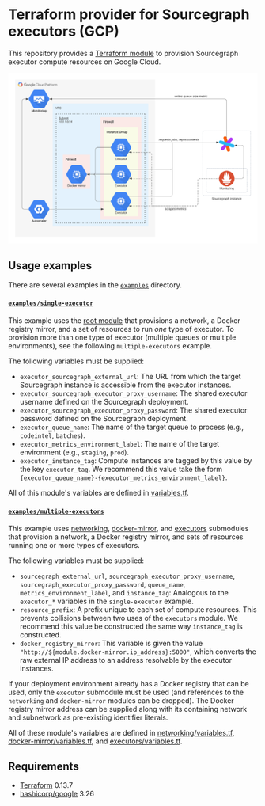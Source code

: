 # Terraform provider for Sourcegraph executors (GCP)

This repository provides a [Terraform module](https://learn.hashicorp.com/tutorials/terraform/module-use?in=terraform/modules) to provision Sourcegraph executor compute resources on Google Cloud.

![Infrastructure overview](./images/infrastructure.png)

## Usage examples

There are several examples in the [`examples`](./examples) directory.

#### [`examples/single-executor`](./examples/single-executor)

This example uses the [root module](https://registry.terraform.io/modules/sourcegraph/executors/google/latest) that provisions a network, a Docker registry mirror, and a set of resources to run _one_ type of executor. To provision more than one type of executor (multiple queues or multiple environments), see the following `multiple-executors` example.

The following variables must be supplied:

- `executor_sourcegraph_external_url`: The URL from which the target Sourcegraph instance is accessible from the executor instances.
- `executor_sourcegraph_executor_proxy_username`: The shared executor username defined on the Sourcegraph deployment.
- `executor_sourcegraph_executor_proxy_password`: The shared executor password defined on the Sourcegraph deployment.
- `executor_queue_name`: The name of the target queue to process (e.g., `codeintel`, `batches`).
- `executor_metrics_environment_label`: The name of the target environment (e.g., `staging`, `prod`).
- `executor_instance_tag`: Compute instances are tagged by this value by the key `executor_tag`. We recommend this value take the form `{executor_queue_name}-{executor_metrics_environment_label}`.

<!-- TODO(efritz) - reference product docs here when they exist -->

All of this module's variables are defined in [variables.tf](./variables.tf).

#### [`examples/multiple-executors`](./examples/multiple-executors)

This example uses [networking](https://registry.terraform.io/modules/sourcegraph/executors/google/latest/submodules/networking), [docker-mirror](https://registry.terraform.io/modules/sourcegraph/executors/google/latest/submodules/docker-mirror), and [executors](https://registry.terraform.io/modules/sourcegraph/executors/google/latest/submodules/executors) submodules that provision a network, a Docker registry mirror, and sets of resources running one or more types of executors.

The following variables must be supplied:

- `sourcegraph_external_url`, `sourcegraph_executor_proxy_username`, `sourcegraph_executor_proxy_password`, `queue_name`, `metrics_environment_label`, and `instance_tag`: Analogous to the `executor_*` variables in the `single-executor` example.
- `resource_prefix`: A prefix unique to each set of compute resources. This prevents collisions between two uses of the `executors` module. We recommend this value be constructed the same way `instance_tag` is constructed.
- `docker_registry_mirror`: This variable is given the value `"http://${module.docker-mirror.ip_address}:5000"`, which converts the raw external IP address to an address resolvable by the executor instances.

If your deployment environment already has a Docker registry that can be used, only the `executor` submodule must be used (and references to the `networking` and `docker-mirror` modules can be dropped). The Docker registry mirror address can be supplied along with its containing network and subnetwork as pre-existing identifier literals.

All of these module's variables are defined in [networking/variables.tf](./variables.tf), [docker-mirror/variables.tf](./docker-mirror/variables.tf), and [executors/variables.tf](./executors/variables.tf).

## Requirements

- [Terraform](https://www.terraform.io/) 0.13.7
- [hashicorp/google](https://registry.terraform.io/providers/hashicorp/google/3.26.0) 3.26
